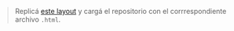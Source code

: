 > Replicá [este layout](https://uidesigndaily.com/posts/figma-ratings-card-review-rating-day-1113) y cargá el repositorio con el corrrespondiente archivo `.html`.
